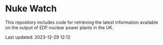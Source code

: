 # Nuke Watch

This repository includes code for retrieving the latest information available on the output of EDF nuclear power plants in the UK.

Last updated: 2023-12-29 12:12
